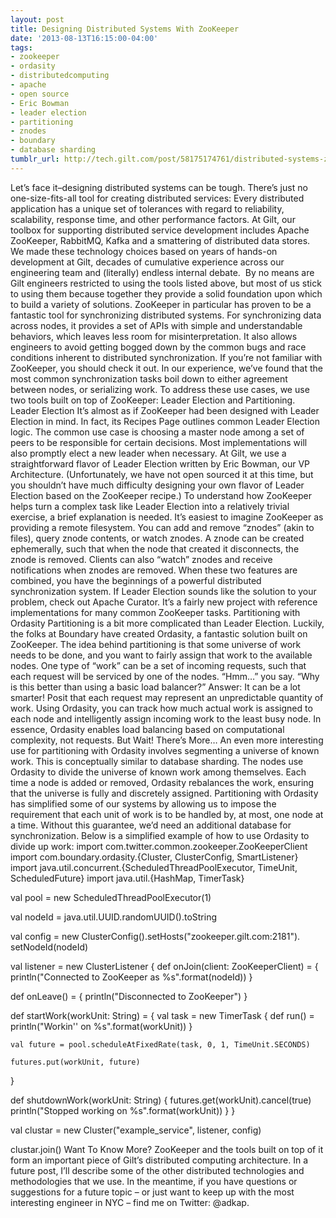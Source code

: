 ```yaml
---
layout: post
title: Designing Distributed Systems With ZooKeeper
date: '2013-08-13T16:15:00-04:00'
tags:
- zookeeper
- ordasity
- distributedcomputing
- apache
- open source
- Eric Bowman
- leader election
- partitioning
- znodes
- boundary
- database sharding
tumblr_url: http://tech.gilt.com/post/58175174761/distributed-systems-zookeeper
---
```

Let’s face it–designing distributed systems can be tough. There’s just no one-size-fits-all tool for creating distributed services: Every distributed application has a unique set of tolerances with regard to reliability, scalability, response time, and other performance factors. At Gilt, our toolbox for supporting distributed service development includes Apache ZooKeeper, RabbitMQ, Kafka and a smattering of distributed data stores. We made these technology choices based on years of hands-on development at Gilt, decades of cumulative experience across our engineering team and (literally) endless internal debate. 
By no means are Gilt engineers restricted to using the tools listed above, but most of us stick to using them because together they provide a solid foundation upon which to build a variety of solutions. ZooKeeper in particular has proven to be a fantastic tool for synchronizing distributed systems. For synchronizing data across nodes, it provides a set of APIs with simple and understandable behaviors, which leaves less room for misinterpretation. It also allows engineers to avoid getting bogged down by the common bugs and race conditions inherent to distributed synchronization. If you’re not familiar with ZooKeeper, you should check it out.
In our experience, we’ve found that the most common synchronization tasks boil down to either agreement between nodes, or serializing work. To address these use cases, we use two tools built on top of ZooKeeper: Leader Election and Partitioning.
Leader Election
It’s almost as if ZooKeeper had been designed with Leader Election in mind. In fact, its Recipes Page outlines common Leader Election logic. The common use case is choosing a master node among a set of peers to be responsible for certain decisions. Most implementations will also promptly elect a new leader when necessary. At Gilt, we use a straightforward flavor of Leader Election written by Eric Bowman, our VP Architecture. (Unfortunately, we have not open sourced it at this time, but you shouldn’t have much difficulty designing your own flavor of Leader Election based on the ZooKeeper recipe.)
To understand how ZooKeeper helps turn a complex task like Leader Election into a relatively trivial exercise, a brief explanation is needed. It’s easiest to imagine ZooKeeper as providing a remote filesystem. You can add and remove “znodes” (akin to files), query znode contents, or watch znodes. A znode can be created ephemerally, such that when the node that created it disconnects, the znode is removed. Clients can also “watch” znodes and receive notifications when znodes are removed. When these two features are combined, you have the beginnings of a powerful distributed synchronization system.
If Leader Election sounds like the solution to your problem, check out Apache Curator. It’s a fairly new project with reference implementations for many common ZooKeeper tasks.
Partitioning with Ordasity
Partitioning is a bit more complicated than Leader Election. Luckily, the folks at Boundary have created Ordasity, a fantastic solution built on ZooKeeper.
The idea behind partitioning is that some universe of work needs to be done, and you want to fairly assign that work to the available nodes. One type of “work” can be a set of incoming requests, such that each request will be serviced by one of the nodes. “Hmm…” you say. “Why is this better than using a basic load balancer?” Answer: It can be a lot smarter!
Posit that each request may represent an unpredictable quantity of work. Using Ordasity, you can track how much actual work is assigned to each node and intelligently assign incoming work to the least busy node. In essence, Ordasity enables load balancing based on computational complexity, not requests.
But Wait! There’s More…
An even more interesting use for partitioning with Ordasity involves segmenting a universe of known work. This is conceptually similar to database sharding. The nodes use Ordasity to divide the universe of known work among themselves. Each time a node is added or removed, Ordasity rebalances the work, ensuring that the universe is fully and discretely assigned.
Partitioning with Ordasity has simplified some of our systems by allowing us to impose the requirement that each unit of work is to be handled by, at most, one node at a time. Without this guarantee, we’d need an additional database for synchronization.
Below is a simplified example of how to use Ordasity to divide up work:
import com.twitter.common.zookeeper.ZooKeeperClient
import com.boundary.ordasity.{Cluster, ClusterConfig, SmartListener}
import java.util.concurrent.{ScheduledThreadPoolExecutor, TimeUnit, ScheduledFuture}
import java.util.{HashMap, TimerTask}

val pool = new ScheduledThreadPoolExecutor(1)

val nodeId = java.util.UUID.randomUUID().toString

val config = new ClusterConfig().setHosts("zookeeper.gilt.com:2181").
  setNodeId(nodeId)

val listener = new ClusterListener {
  def onJoin(client: ZooKeeperClient) = {
    println("Connected to ZooKeeper as %s".format(nodeId))
  }
  
  def onLeave() = {
    println("Disconnected to ZooKeeper")
  }

  def startWork(workUnit: String) = {
    val task = new TimerTask {
      def run() = println("Workin'' on %s".format(workUnit))
    }
    
    val future = pool.scheduleAtFixedRate(task, 0, 1, TimeUnit.SECONDS)
	
    futures.put(workUnit, future)
  }

  def shutdownWork(workUnit: String) {
    futures.get(workUnit).cancel(true)
    println("Stopped working on %s".format(workUnit))
  }
}

val clustar = new Cluster("example_service", listener, config)

clustar.join()
Want To Know More?
ZooKeeper and the tools built on top of it form an important piece of Gilt’s distributed computing architecture. In a future post, I’ll describe some of the other distributed technologies and methodologies that we use. In the meantime, if you have questions or suggestions for a future topic – or just want to keep up with the most interesting engineer in NYC – find me on Twitter: @adkap.
